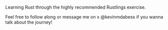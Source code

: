 Learning Rust through the highly recommended Rustlings exercise.

Feel free to follow along or message me on x @kevinmdabess if you wanna talk about the journey! 

